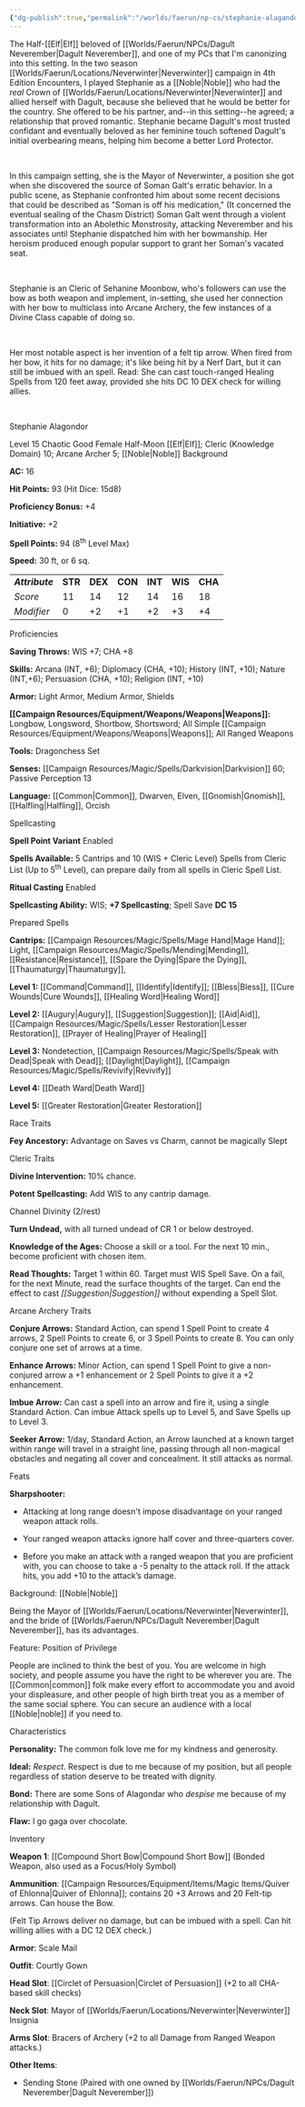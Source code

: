 ```yaml
---
{"dg-publish":true,"permalink":"/worlds/faerun/np-cs/stephanie-alagandor/","tags":["Faerun"]}
---
```


The Half-[[Elf\|Elf]] beloved of [[Worlds/Faerun/NPCs/Dagult Neverember\|Dagult Neverember]], and one of my PCs that I'm canonizing into this setting. In the two season [[Worlds/Faerun/Locations/Neverwinter\|Neverwinter]] campaign in 4th Edition Encounters, I played Stephanie as a [[Noble\|Noble]] who had the *real* Crown of [[Worlds/Faerun/Locations/Neverwinter\|Neverwinter]] and allied herself with Dagult, because she believed that he would be better for the country. She offered to be his partner, and--in this setting--he agreed; a relationship that proved romantic. Stephanie became Dagult's most trusted confidant and eventually beloved as her feminine touch softened Dagult's initial overbearing means, helping him become a better Lord Protector.

 

In this campaign setting, she is the Mayor of Neverwinter, a position she got when she discovered the source of Soman Galt's erratic behavior. In a public scene, as Stephanie confronted him about some recent decisions that could be described as "Soman is off his medication," (It concerned the eventual sealing of the Chasm District) Soman Galt went through a violent transformation into an Abolethic Monstrosity, attacking Neverember and his associates until Stephanie dispatched him with her bowmanship. Her heroism produced enough popular support to grant her Soman's vacated seat.

 

Stephanie is an Cleric of Sehanine Moonbow, who's followers can use the bow as both weapon and implement, in-setting, she used her connection with her bow to multiclass into Arcane Archery, the few instances of a Divine Class capable of doing so.

 

Her most notable aspect is her invention of a felt tip arrow. When fired from her bow, it hits for no damage; it's like being hit by a Nerf Dart, but it can still be imbued with an spell. Read: She can cast touch-ranged Healing Spells from 120 feet away, provided she hits DC 10 DEX check for willing allies.

 

Stephanie Alagondor

Level 15 Chaotic Good Female Half-Moon [[Elf\|Elf]]; Cleric (Knowledge Domain) 10; Arcane Archer 5; [[Noble\|Noble]] Background

**AC:** 16

**Hit Points:** 93 (Hit Dice: 15d8)

**Proficiency Bonus:** +4

**Initiative:** +2

**Spell Points:** 94 (8<sup>th</sup> Level Max)

**Speed:** 30 ft, or 6 sq.

|                 |         |         |         |         |         |         |
|-----------------|---------|---------|---------|---------|---------|---------|
| ***Attribute*** | **STR** | **DEX** | **CON** | **INT** | **WIS** | **CHA** |
| *Score*         | 11      | 14      | 12      | 14      | 16      | 18      |
| *Modifier*      | 0       | +2      | +1      | +2      | +3      | +4      |

Proficiencies

**Saving Throws:** WIS +7; CHA +8

**Skills:** Arcana (INT, +6); Diplomacy (CHA, +10); History (INT, +10); Nature (INT,+6); Persuasion (CHA, +10); Religion (INT, +10)

**Armor:** Light Armor, Medium Armor, Shields

**[[Campaign Resources/Equipment/Weapons/Weapons\|Weapons]]:** Longbow, Longsword, Shortbow, Shortsword; All Simple [[Campaign Resources/Equipment/Weapons/Weapons\|Weapons]]; All Ranged Weapons

**Tools:** Dragonchess Set

**Senses:** [[Campaign Resources/Magic/Spells/Darkvision\|Darkvision]] 60; Passive Perception 13

**Language:** [[Common\|Common]], Dwarven, Elven, [[Gnomish\|Gnomish]], [[Halfling\|Halfling]], Orcish

Spellcasting

**Spell Point Variant** Enabled

**Spells Available:** 5 Cantrips and 10 (WIS + Cleric Level) Spells from Cleric List (Up to 5<sup>th</sup> Level), can prepare daily from all spells in Cleric Spell List.

**Ritual Casting** Enabled

**Spellcasting Ability:** WIS; **+7 Spellcasting**; Spell Save **DC 15**

Prepared Spells

**Cantrips:** [[Campaign Resources/Magic/Spells/Mage Hand\|Mage Hand]]; Light, [[Campaign Resources/Magic/Spells/Mending\|Mending]], [[Resistance\|Resistance]], [[Spare the Dying\|Spare the Dying]], [[Thaumaturgy\|Thaumaturgy]],

**Level 1:** [[Command\|Command]], [[Identify\|Identify]]; [[Bless\|Bless]], [[Cure Wounds\|Cure Wounds]], [[Healing Word\|Healing Word]]

**Level 2:** [[Augury\|Augury]], [[Suggestion\|Suggestion]]; [[Aid\|Aid]], [[Campaign Resources/Magic/Spells/Lesser Restoration\|Lesser Restoration]], [[Prayer of Healing\|Prayer of Healing]]

**Level 3:** Nondetection, [[Campaign Resources/Magic/Spells/Speak with Dead\|Speak with Dead]]; [[Daylight\|Daylight]], [[Campaign Resources/Magic/Spells/Revivify\|Revivify]]

**Level 4:** [[Death Ward\|Death Ward]]

**Level 5:** [[Greater Restoration\|Greater Restoration]]

Race Traits

**Fey Ancestory:** Advantage on Saves vs Charm, cannot be magically Slept

Cleric Traits

**Divine Intervention:** 10% chance.

**Potent Spellcasting:** Add WIS to any cantrip damage.

Channel Divinity (2/rest)

**Turn Undead,** with all turned undead of CR 1 or below destroyed.

**Knowledge of the Ages:** Choose a skill or a tool. For the next 10 min., become proficient with chosen item.

**Read Thoughts:** Target 1 within 60. Target must WIS Spell Save. On a fail, for the next Minute, read the surface thoughts of the target. Can end the effect to cast *[[Suggestion\|Suggestion]]* without expending a Spell Slot.

Arcane Archery Traits

**Conjure Arrows:** Standard Action, can spend 1 Spell Point to create 4 arrows, 2 Spell Points to create 6, or 3 Spell Points to create 8. You can only conjure one set of arrows at a time.

**Enhance Arrows:** Minor Action, can spend 1 Spell Point to give a non-conjured arrow a +1 enhancement or 2 Spell Points to give it a +2 enhancement.

**Imbue Arrow:** Can cast a spell into an arrow and fire it, using a single Standard Action. Can imbue Attack spells up to Level 5, and Save Spells up to Level 3.

**Seeker Arrow:** 1/day, Standard Action, an Arrow launched at a known target within range will travel in a straight line, passing through all non-magical obstacles and negating all cover and concealment. It still attacks as normal.

Feats

**Sharpshooter:**

-   Attacking at long range doesn't impose disadvantage on your ranged weapon attack rolls.

-   Your ranged weapon attacks ignore half cover and three-quarters cover.

-   Before you make an attack with a ranged weapon that you are proficient with, you can choose to take a -5 penalty to the attack roll. If the attack hits, you add +10 to the attack’s damage.

Background: [[Noble\|Noble]]

Being the Mayor of [[Worlds/Faerun/Locations/Neverwinter\|Neverwinter]], and the bride of [[Worlds/Faerun/NPCs/Dagult Neverember\|Dagult Neverember]], has its advantages.

Feature: Position of Privilege

People are inclined to think the best of you. You are welcome in high society, and people assume you have the right to be wherever you are. The [[Common\|common]] folk make every effort to accommodate you and avoid your displeasure, and other people of high birth treat you as a member of the same social sphere. You can secure an audience with a local [[Noble\|noble]] if you need to.

Characteristics

**Personality:** The common folk love me for my kindness and generosity.

**Ideal:** *Respect*. Respect is due to me because of my position, but all people regardless of station deserve to be treated with dignity.

**Bond:** There are some Sons of Alagondar who *despise* me because of my relationship with Dagult.

**Flaw:** I go gaga over chocolate.

Inventory

**Weapon 1**: [[Compound Short Bow\|Compound Short Bow]] (Bonded Weapon, also used as a Focus/Holy Symbol)

**Ammunition**: [[Campaign Resources/Equipment/Items/Magic Items/Quiver of Ehlonna\|Quiver of Ehlonna]]; contains 20 +3 Arrows and 20 Felt-tip arrows. Can house the Bow.

(Felt Tip Arrows deliver no damage, but can be imbued with a spell. Can hit willing allies with a DC 12 DEX check.)

**Armor**: Scale Mail

**Outfit**: Courtly Gown

**Head Slot**: [[Circlet of Persuasion\|Circlet of Persuasion]] (+2 to all CHA-based skill checks)

**Neck Slot**: Mayor of [[Worlds/Faerun/Locations/Neverwinter\|Neverwinter]] Insignia

**Arms Slot**: Bracers of Archery (+2 to all Damage from Ranged Weapon attacks.)

**Other Items**:

-   Sending Stone (Paired with one owned by [[Worlds/Faerun/NPCs/Dagult Neverember\|Dagult Neverember]])
